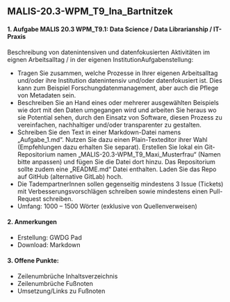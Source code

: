 ## MALIS-20.3-WPM_T9_Ina_Bartnitzek
#### 1. Aufgabe MALIS 20.3 WPM_T9.1: Data Science / Data Librarianship / IT-Praxis

Beschreibung von datenintensiven und datenfokusierten Aktivitäten im eignen Arbeitsalltag / in der eigenen InstitutionAufgabenstellung:
- Tragen Sie zusammen, welche Prozesse in Ihrer eigenen Arbeitsalltag und/oder ihre Institution datenintensiv und/oder datenfokusiert ist. Dies kann zum Beispiel Forschungdatenmanagement, aber auch die Pflege von Metadaten sein.
- Beschreiben Sie an Hand eines oder mehrerer ausgewählten Beispiels wie dort mit den Daten umgegangen wird und arbeiten Sie heraus wo sie Potential sehen, durch den Einsatz von Software, diesen Prozess zu vereinfachen, nachhaltiger und/oder transparenter zu gestalten.
- Schreiben Sie den Text in einer Markdown-Datei namens „Aufgabe_1.md“. Nutzen Sie dazu einen Plain-Texteditor ihrer Wahl (Empfehlungen dazu erhalten Sie separat). Erstellen Sie lokal ein Git-Repositorium namen „MALIS-20.3-WPM_T9_Maxi_Musterfrau“ (Namen bitte anpassen) und fügen Sie die Datei dort hinzu. Das Repositorium sollte zudem eine „README.md“ Datei enthalten. Laden Sie das Repo auf GitHub (alternative GitLab) hoch.
- Die TadempartnerInnen sollen gegenseitig mindestens 3 Issue (Tickets) mit Verbesserungsvorschlägen schreiben sowie mindestens einen Pull-Request schreiben.
- Umfang: 1000 – 1500 Wörter (exklusive von Quellenverweisen)

#### 2. Anmerkungen

- Erstellung: GWDG Pad
- Download: Markdown

#### 3. Offene Punkte:

- Zeilenumbrüche Inhaltsverzeichnis
- Zeilenumbrüche Fußnoten
- Umsetzung/Links zu Fußnoten
